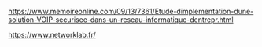 https://www.memoireonline.com/09/13/7361/Etude-dimplementation-dune-solution-VOIP-securisee-dans-un-reseau-informatique-dentrepr.html


https://www.networklab.fr/